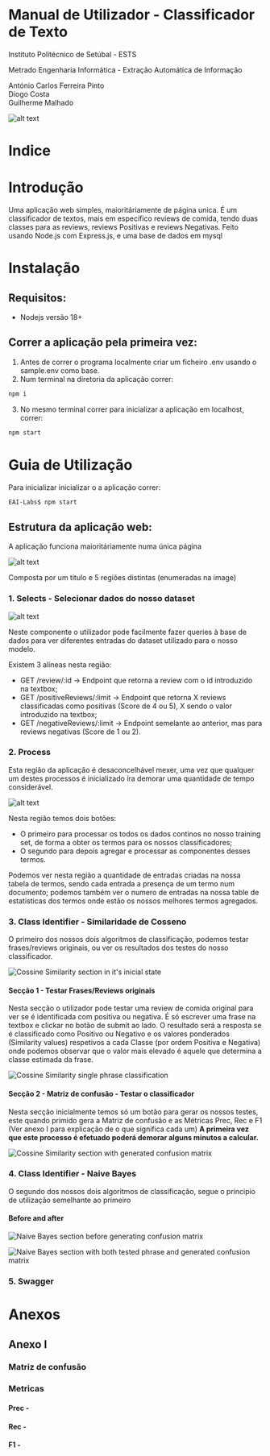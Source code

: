 # Manual de Utilizador - Classificador de Texto

Instituto Politécnico de Setúbal - ESTS

Metrado Engenharia Informática - Extração Automática de Informação

António Carlos Ferreira Pinto<br>
Diogo Costa<br>
Guilherme Malhado<br>


![alt text](images/ips.png)

<div style="page-break-after: always;"></div>

# Indice

# Introdução

Uma aplicação web simples, maioritáriamente de página unica. É um classificador de textos, mais em específico reviews de comida, tendo duas classes para as reviews, reviews Positivas e reviews Negativas.
Feito usando Node.js com Express.js, e uma base de dados em mysql

# Instalação

## Requisitos:
- Nodejs versão 18+

## Correr a aplicação pela primeira vez:
1. Antes de correr o programa localmente criar um ficheiro .env usando o sample.env como base.
2. Num terminal na diretoria da aplicação correr:
```bash
npm i
```
3. No mesmo terminal correr para inicializar a aplicação em localhost, correr:
```bash
npm start
```

# Guia de Utilização

Para inicializar inicializar o a aplicação correr:
```bash
EAI-Labs$ npm start
```
## Estrutura da aplicação web:
A aplicação funciona maioritáriamente numa única página

![alt text](images/fullPage.png)

Composta por um titulo e 5 regiões distintas (enumeradas na image)
### 1. Selects - Selecionar dados do nosso dataset

![alt text](images/region1.png)

Neste componente o utilizador pode facilmente fazer queries à base de dados para ver diferentes entradas do dataset utilizado para o nosso modelo.

Existem 3 alineas nesta região:
- GET /review/:id -> Endpoint que retorna a review com o id introduzido na textbox;
- GET /positiveReviews/:limit -> Endpoint que retorna X reviews classificadas como positivas (Score de 4 ou 5), X sendo o valor introduzido na textbox;
- GET /negativeReviews/:limit -> Endpoint semelante ao anterior, mas para reviews negativas (Score de 1 ou 2).

### 2. Process
Esta região da aplicação é desaconcelhável mexer, uma vez que qualquer um destes processos é inicializado íra demorar uma quantidade de tempo considerável.

![alt text](images/region2.png)


Nesta região temos dois botões:
- O primeiro para processar os todos os dados continos no nosso training set, de forma a obter os termos para os nossos classificadores;
- O segundo para depois agregar e processar as componentes desses termos.

Podemos ver nesta região a quantidade de entradas criadas na nossa tabela de termos, sendo cada entrada a presença de um termo num documento; podemos também ver o numero de entradas na nossa table de estatisticas dos termos onde estão os nossos melhores termos agregados.

### 3. Class Identifier - Similaridade de Cosseno
O primeiro dos nossos dois algoritmos de classificação, podemos testar frases/reviews originais, ou ver os resultados dos testes do nosso classificador.

![Cossine Similarity section in it's inicial state](images/region3-before.png)

#### Secção 1 - Testar Frases/Reviews originais
Nesta secção o utilizador pode testar uma review de comida original para ver se é identificada com positiva ou negativa.
É só escrever uma frase na textbox e clickar no botão de submit ao lado.
O resultado será a resposta se é classificado como Positivo ou Negativo e os valores ponderados (Similarity values) respetivos a cada Classe (por ordem Positiva e Negativa) onde podemos observar que o valor mais elevado é aquele que determina a classe estimada da frase.

![Cossine Similarity single phrase classification](images/region3-phrase.png)


#### Secção 2 - Matriz de confusão - Testar o classificador
Nesta secção inicialmente temos só um botão para gerar os nossos testes, este quando primido gera a Matriz de confusão e as Métricas Prec, Rec e F1 (Ver anexo I para explicação de o que significa cada um)
**A primeira vez que este processo é efetuado poderá demorar alguns minutos a calcular.**

![Cossine Similarity section with generated confusion matrix](images/region3-matrix.png)

### 4. Class Identifier - Naive Bayes
O segundo dos nossos dois algoritmos de classificação, segue o principio de utilização semelhante ao primeiro


#### Before and after
![Naive Bayes section before generating confusion matrix](images/region4-before.png)

![Naive Bayes section with both tested phrase and generated confusion matrix](images/region4-after.png)


### 5. Swagger

# Anexos

## Anexo I
### Matriz de confusão

### Metricas
#### Prec - 

#### Rec - 

#### F1 - 
